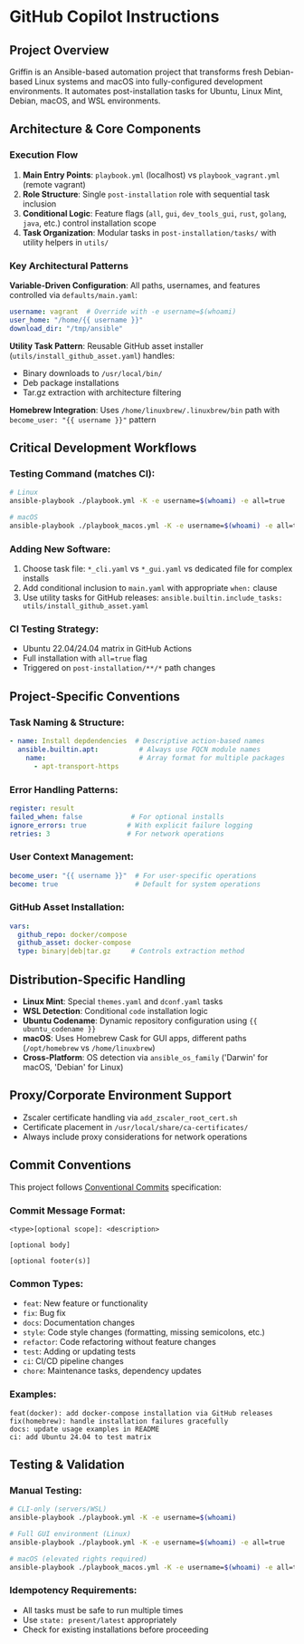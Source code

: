 # GitHub Copilot Instructions

## Project Overview

Griffin is an Ansible-based automation project that transforms fresh Debian-based Linux systems and macOS into fully-configured development environments. It automates post-installation tasks for Ubuntu, Linux Mint, Debian, macOS, and WSL environments.

## Architecture & Core Components

### Execution Flow
1. **Main Entry Points**: `playbook.yml` (localhost) vs `playbook_vagrant.yml` (remote vagrant)
2. **Role Structure**: Single `post-installation` role with sequential task inclusion
3. **Conditional Logic**: Feature flags (`all`, `gui`, `dev_tools_gui`, `rust`, `golang`, `java`, etc.) control installation scope
4. **Task Organization**: Modular tasks in `post-installation/tasks/` with utility helpers in `utils/`

### Key Architectural Patterns

**Variable-Driven Configuration**: All paths, usernames, and features controlled via `defaults/main.yaml`:
```yaml
username: vagrant  # Override with -e username=$(whoami)
user_home: "/home/{{ username }}"
download_dir: "/tmp/ansible"
```

**Utility Task Pattern**: Reusable GitHub asset installer (`utils/install_github_asset.yaml`) handles:
- Binary downloads to `/usr/local/bin/`
- Deb package installations 
- Tar.gz extraction with architecture filtering

**Homebrew Integration**: Uses `/home/linuxbrew/.linuxbrew/bin` path with `become_user: "{{ username }}"` pattern

## Critical Development Workflows

### Testing Command (matches CI):
```bash
# Linux
ansible-playbook ./playbook.yml -K -e username=$(whoami) -e all=true

# macOS  
ansible-playbook ./playbook_macos.yml -K -e username=$(whoami) -e all=true
```

### Adding New Software:
1. Choose task file: `*_cli.yaml` vs `*_gui.yaml` vs dedicated file for complex installs
2. Add conditional inclusion to `main.yaml` with appropriate `when:` clause
3. Use utility tasks for GitHub releases: `ansible.builtin.include_tasks: utils/install_github_asset.yaml`

### CI Testing Strategy:
- Ubuntu 22.04/24.04 matrix in GitHub Actions
- Full installation with `all=true` flag
- Triggered on `post-installation/**/*` path changes

## Project-Specific Conventions

### Task Naming & Structure:
```yaml
- name: Install depdendencies  # Descriptive action-based names
  ansible.builtin.apt:          # Always use FQCN module names
    name:                       # Array format for multiple packages
      - apt-transport-https
```

### Error Handling Patterns:
```yaml
register: result
failed_when: false            # For optional installs
ignore_errors: true          # With explicit failure logging
retries: 3                   # For network operations
```

### User Context Management:
```yaml
become_user: "{{ username }}"  # For user-specific operations
become: true                   # Default for system operations
```

### GitHub Asset Installation:
```yaml
vars:
  github_repo: docker/compose
  github_asset: docker-compose
  type: binary|deb|tar.gz     # Controls extraction method
```

## Distribution-Specific Handling

- **Linux Mint**: Special `themes.yaml` and `dconf.yaml` tasks
- **WSL Detection**: Conditional `code` installation logic
- **Ubuntu Codename**: Dynamic repository configuration using `{{ ubuntu_codename }}`
- **macOS**: Uses Homebrew Cask for GUI apps, different paths (`/opt/homebrew` vs `/home/linuxbrew`)
- **Cross-Platform**: OS detection via `ansible_os_family` ('Darwin' for macOS, 'Debian' for Linux)

## Proxy/Corporate Environment Support

- Zscaler certificate handling via `add_zscaler_root_cert.sh`
- Certificate placement in `/usr/local/share/ca-certificates/`
- Always include proxy considerations for network operations

## Commit Conventions

This project follows [Conventional Commits](https://www.conventionalcommits.org/) specification:

### Commit Message Format:
```
<type>[optional scope]: <description>

[optional body]

[optional footer(s)]
```

### Common Types:
- `feat`: New feature or functionality
- `fix`: Bug fix
- `docs`: Documentation changes
- `style`: Code style changes (formatting, missing semicolons, etc.)
- `refactor`: Code refactoring without feature changes
- `test`: Adding or updating tests
- `ci`: CI/CD pipeline changes
- `chore`: Maintenance tasks, dependency updates

### Examples:
```
feat(docker): add docker-compose installation via GitHub releases
fix(homebrew): handle installation failures gracefully
docs: update usage examples in README
ci: add Ubuntu 24.04 to test matrix
```

## Testing & Validation

### Manual Testing:
```bash
# CLI-only (servers/WSL)
ansible-playbook ./playbook.yml -K -e username=$(whoami)

# Full GUI environment (Linux)
ansible-playbook ./playbook.yml -K -e username=$(whoami) -e all=true

# macOS (elevated rights required)
ansible-playbook ./playbook_macos.yml -K -e username=$(whoami) -e all=true
```

### Idempotency Requirements:
- All tasks must be safe to run multiple times
- Use `state: present/latest` appropriately
- Check for existing installations before proceeding
